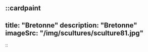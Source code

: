 ::cardpaint
---
title: "Bretonne"
description: "Bretonne"
imageSrc: "/img/scultures/sculture81.jpg"
---
::
